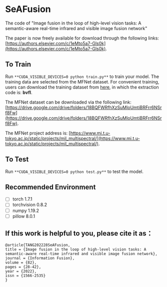 

#  SeAFusion

The code of "Image fusion in the loop of high-level vision tasks: A semantic-aware real-time infrared and visible image fusion network"

The paper is now freely available for download through the following links: [https://authors.elsevier.com/c/1eMto5a7-Gls0k](https://authors.elsevier.com/c/1eMto5a7-Gls0k).

## To Train

Run ```**CUDA_VISIBLE_DEVICES=0 python train.py**``` to train your model.
The training data are selected from the MFNet dataset. For convenient training, users can download the training dataset from [here](https://pan.baidu.com/s/1xueuKYvYp7uPObzvywdgyA), in which the extraction code is: **bvfl**.

The MFNet dataset can be downloaded via the following link: [https://drive.google.com/drive/folders/18BQFWRfhXzSuMloUmtiBRFrr6NSrf8Fw](https://drive.google.com/drive/folders/18BQFWRfhXzSuMloUmtiBRFrr6NSrf8Fw).

The MFNet project address is: [https://www.mi.t.u-tokyo.ac.jp/static/projects/mil_multispectral/](https://www.mi.t.u-tokyo.ac.jp/static/projects/mil_multispectral/).
## To Test

Run ```**CUDA_VISIBLE_DEVICES=0 python test.py**``` to test the model.


## Recommended Environment

 - [ ] torch  1.7.1
 - [ ] torchvision 0.8.2
 - [ ] numpy 1.19.2
 - [ ] pillow  8.0.1

## If this work is helpful to you, please cite it as：
```
@article{TANG202228SeAFusion,
title = {Image fusion in the loop of high-level vision tasks: A semantic-aware real-time infrared and visible image fusion network},
journal = {Information Fusion},
volume = {82},
pages = {28-42},
year = {2022},
issn = {1566-2535}
}
```
